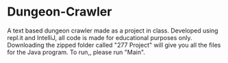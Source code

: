 # Dungeon-Crawler
A text based dungeon crawler made as a project in class. Developed using repl.it and IntelliJ, all code is made for educational purposes only. Downloading the zipped folder called "277 Project" will give you all the files for the Java program. To run,, please run "Main".
